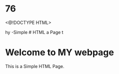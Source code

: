 # 76
<@!DOCTYPE HTML>
<html>hy
<head1
  <title>-Simple 
# HTML a
    Page</ Litle>
</head13.>
</body>t
  <h1>Welcome to MY webpage</h4>
  <p>This is a Simple HTML Page.</p>
</body>
</html

